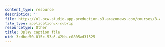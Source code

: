 ```yaml
---
content_type: resource
description: ''
file: https://ol-ocw-studio-app-production.s3.amazonaws.com/courses/8-421-atomic-and-optical-physics-i-spring-2014/3cdbec50015c53a542bbc0805ad31525_pQ10vZKnttA.srt
file_type: application/x-subrip
resourcetype: Other
title: 3play caption file
uid: 3cdbec50-015c-53a5-42bb-c0805ad31525
---
```

